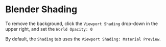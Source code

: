# Blender Shading

To remove the background, click the `Viewport Shading` drop-down in the upper right, and set the `World Opacity: 0`

By default, the `Shading` tab uses the `Viewport Shading: Material Preview`.
